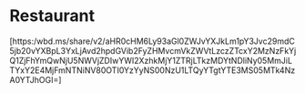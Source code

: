 # Restaurant
[https:/wbd.ms/share/v2/aHR0cHM6Ly93aGl0ZWJvYXJkLm1pY3Jvc29mdC5jb20vYXBpL3YxLjAvd2hpdGVib2FyZHMvcmVkZWVtLzczZTcxY2MzNzFkYjQ1ZjFhYmQwNjU5NWVjZDIwYWI2XzhkMjY1ZTRjLTkzMDYtNDliNy05MmJiLTYxY2E4MjFmNTNiNV80OTI0YzYyNS00NzU1LTQyYTgtYTE3MS05MTk4NzA0YTJhOGI=]
